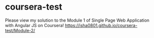 # coursera-test

Please view my solution to the Module 1 of Single Page Web Application with Angular JS on Coursera!
https://isha0801.github.io/coursera-test/Module-2/
